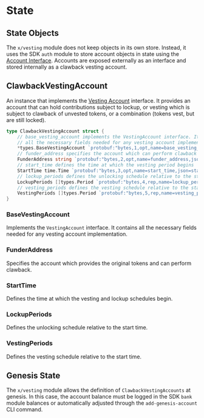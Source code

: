 <!--
order: 2
-->

# State

## State Objects

The `x/vesting` module does not keep objects in its own store. Instead, it uses
the SDK `auth` module to store account objects in state using the
[Account Interface](https://docs.cosmos.network/main/modules/auth#account-interface).
Accounts are exposed externally as an interface and stored internally as a
clawback vesting account.

## ClawbackVestingAccount

An instance that implements the
[Vesting Account](https://docs.cosmos.network/main/modules/auth/vesting#vesting-account-types)
interface. It provides an account that can hold contributions subject to lockup,
or vesting which is subject to clawback of unvested tokens, or a combination
(tokens vest, but are still locked).

```go
type ClawbackVestingAccount struct {
	// base_vesting_account implements the VestingAccount interface. It contains
	// all the necessary fields needed for any vesting account implementation
	*types.BaseVestingAccount `protobuf:"bytes,1,opt,name=base_vesting_account,json=baseVestingAccount,proto3,embedded=base_vesting_account" json:"base_vesting_account,omitempty"`
	// funder_address specifies the account which can perform clawback
	FunderAddress string `protobuf:"bytes,2,opt,name=funder_address,json=funderAddress,proto3" json:"funder_address,omitempty"`
	// start_time defines the time at which the vesting period begins
	StartTime time.Time `protobuf:"bytes,3,opt,name=start_time,json=startTime,proto3,stdtime" json:"start_time"`
	// lockup_periods defines the unlocking schedule relative to the start_time
	LockupPeriods []types.Period `protobuf:"bytes,4,rep,name=lockup_periods,json=lockupPeriods,proto3" json:"lockup_periods"`
	// vesting_periods defines the vesting schedule relative to the start_time
	VestingPeriods []types.Period `protobuf:"bytes,5,rep,name=vesting_periods,json=vestingPeriods,proto3" json:"vesting_periods"`
}
```

### BaseVestingAccount

Implements the `VestingAccount` interface. It contains all the necessary fields
needed for any vesting account implementation.

### FunderAddress

Specifies the account which provides the original tokens and can perform
clawback.

### StartTime

Defines the time at which the vesting and lockup schedules begin.

### LockupPeriods

Defines the unlocking schedule relative to the start time.

### VestingPeriods

Defines the vesting schedule relative to the start time.

## Genesis State

The `x/vesting` module allows the definition of `ClawbackVestingAccounts` at
genesis. In this case, the account balance must be logged in the SDK `bank`
module balances or automatically adjusted through the `add-genesis-account` CLI
command.
